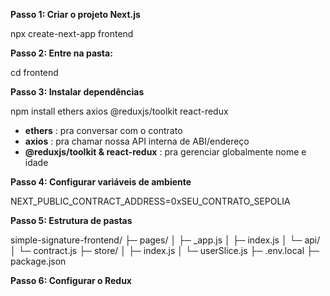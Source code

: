 **Passo 1: Criar o projeto Next.js**

npx create-next-app frontend

**Passo 2: Entre na pasta:**

cd frontend

**Passo 3: Instalar dependências**

npm install ethers axios @reduxjs/toolkit react-redux

* **ethers** : pra conversar com o contrato
* **axios** : pra chamar nossa API interna de ABI/endereço
* **@reduxjs/toolkit & react-redux** : pra gerenciar globalmente nome e idade

**Passo 4: Configurar variáveis de ambiente**

NEXT_PUBLIC_CONTRACT_ADDRESS=0xSEU_CONTRATO_SEPOLIA

**Passo 5: Estrutura de pastas**

simple-signature-frontend/
├─ pages/
│  ├─ _app.js
│  ├─ index.js
│  └─ api/
│     └─ contract.js
├─ store/
│  ├─ index.js
│  └─ userSlice.js
├─ .env.local
├─ package.json

**Passo 6: Configurar o Redux**

